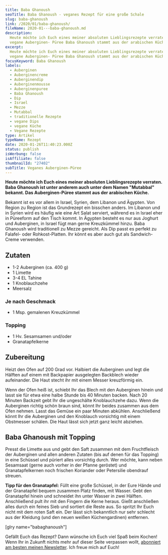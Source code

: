```yaml
---
title: Baba Ghanoush
seoTitle: Baba Ghanoush - veganes Rezept für eine große Schale
slug: baba-ghanoush
link: /2020/01/baba-ghanoush/
fileName: 2020-01---baba-ghanoush.md
description:
  Heute möchte ich Euch eines meiner absoluten Lieblingsrezepte verraten. Das
  vegane Auberginen- Püree Baba Ghanoush stammt aus der arabischen Küche.
excerpt:
  Heute möchte ich Euch eines meiner absoluten Lieblingsrezepte verraten. Das
  vegane Auberginen- Püree Baba Ghanoush stammt aus der arabischen Küche.
focusKeyword: Baba Ghanoush
labels:
  - Auberginen
  - Auberginencreme
  - Auberginendip
  - Auberginenmousse
  - Auberginenpuree
  - Baba Ghanoush
  - Dip
  - Israel
  - Mezze
  - Mutabbal
  - traditionelle Rezepte
  - vegane Dips
  - vegane Küche
  - Vegane Rezepte
type: Artikel
typeName: Rezept
date: 2020-01-26T11:40:23.000Z
status: publish
isWerbung: false
isAffiliate: false
thumbnailId: "27402"
subTitle: Veganes Auberginen-Püree
---
```


<strong>Heute möchte ich Euch eines meiner absoluten Lieblingsrezepte verraten.
Baba Ghanoush ist unter anderem auch unter dem Namen "Mutabbal" bekannt. Das
Auberginen-Püree stammt aus der arabischen Küche. </strong>

Bekannt ist es vor allem in Israel, Syrien, dem Libanon und Ägypten. Von Region
zu Region ist das Grundrezept ein bisschen anders. Im Libanon und in Syrien wird
es häufig wie eine Art Salat serviert, während es in Israel eher in Püreeform
auf den Tisch kommt. In Ägypten besteht es nur aus Joghurt und Auberginen, in
Israel fügt man gerne Kreuzkümmel hinzu. Baba Ghanoush wird traditionell zu
Mezze gereicht. Als Dip passt es perfekt zu Falafel- oder Rohkost-Platten. Ihr
könnt es aber auch gut als Sandwich-Creme verwenden.

## Zutaten

<ul>
    <li>1-2 Auberginen (ca. 400 g)</li>
    <li>1 Limette</li>
    <li>3-4 EL Tahine</li>
    <li>1 Knoblauchzehe</li>
    <li>Meersalz</li>
</ul>

### Je nach Geschmack

<ul>
    <li>1 Msp. gemalenen Kreuzkümmel</li>
</ul>

### Topping

<ul>
    <li>1 Hv. Sesamsamen und/oder</li>
    <li>Granatapfelkerne</li>
</ul>

## Zubereitung

Heizt den Ofen auf 200 Grad vor. Halbiert die Auberginen und legt die Hälften
auf einem mit Backpapier ausgelegten Backblech wieder aufeinander. Die Haut
stecht ihr mit einem Messer kreuzförmig ein.

Wenn der Ofen heiß ist, schiebt Ihr das Blech mit den Auberginen hinein und
lasst sie für etwa eine halbe Stunde bis 40 Minuten backen. Nach 20 Minuten
Backzeit gebt Ihr die ungeschälte Knoblauchzehe dazu. Wenn die Auberginen
richtig schön braun sind, könnt Ihr beides zusammen aus dem Ofen nehmen. Lasst
das Gemüse ein paar Minuten abkühlen. Anschließend könnt Ihr die Auberginen und
den Knoblauch vorsichtig mit einem Obstmesser schälen. Die Haut lässt sich jetzt
ganz leicht abziehen.

## Baba Ghanoush mit Topping

Presst die Limette aus und gebt den Saft zusammen mit dem Fruchtfleisch der
Auberginen und allen anderen Zutaten (bis auf denen für das Topping) in eine
Schüssel und püriert alles vorsichtig durch. Wer möchte, kann neben Sesamsaat
(gerne auch vorher in der Pfanne geröstet) und Granatapfelkernen noch frischen
Koriander oder Petersilie obendrauf streuen.

<strong>Tipp für den Granatapfel:</strong> Füllt eine große Schüssel, in der
Eure Hände und der Granatapfel bequem zusammen Platz finden, mit Wasser. Gebt
den Granatapfel hinein und schneidet ihn unter Wasser in zwei Hälften.
Anschließend pult ihr mit den Fingern die Kerne heraus. Gießt anschließen alles
durch ein feines Sieb und sortiert die Reste aus. So spritzt Ihr Euch nicht mit
dem roten Saft ein. Der lässt sich bekanntlich nur sehr schlecht aus der
Kleidung (und den neuen weißen Küchengardinen) entfernen.

[glry name="babaghanoush"]

Gefällt Euch das Rezept? Dann wünsche ich Euch viel Spaß beim Kochen! Wenn Ihr
in Zukunft nichts mehr auf dieser Seite verpassen wollt,
<a href="#newsletter">abonniert am besten meinen Newsletter</a>. Ich freue mich
auf Euch!
